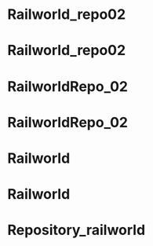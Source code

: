 # Railworld_repo02
# Railworld_repo02
# RailworldRepo_02
# RailworldRepo_02
# Railworld
# Railworld
# Repository_railworld
